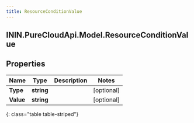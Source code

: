 ```yaml
---
title: ResourceConditionValue
---
```

## ININ.PureCloudApi.Model.ResourceConditionValue

## Properties

|Name | Type | Description | Notes|
|------------ | ------------- | ------------- | -------------|
| **Type** | **string** |  | [optional] |
| **Value** | **string** |  | [optional] |
{: class="table table-striped"}


